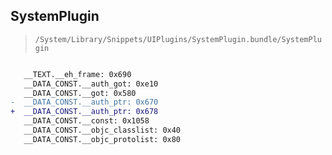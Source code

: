 ## SystemPlugin

> `/System/Library/Snippets/UIPlugins/SystemPlugin.bundle/SystemPlugin`

```diff

   __TEXT.__eh_frame: 0x690
   __DATA_CONST.__auth_got: 0xe10
   __DATA_CONST.__got: 0x580
-  __DATA_CONST.__auth_ptr: 0x670
+  __DATA_CONST.__auth_ptr: 0x678
   __DATA_CONST.__const: 0x1058
   __DATA_CONST.__objc_classlist: 0x40
   __DATA_CONST.__objc_protolist: 0x80

```
